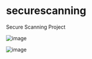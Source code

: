 # securescanning
Secure Scanning Project

![image](https://github.com/janouwehand/securescanning/assets/64165589/c4579d47-3350-4638-821a-c25efee70f69)

![image](https://github.com/janouwehand/securescanning/assets/64165589/3198962c-59c8-479c-810d-4869846f9bfb)


